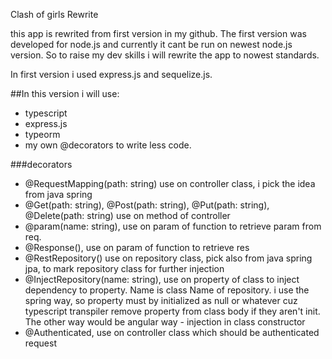 Clash of girls Rewrite

this app is rewrited from first version in my github. The first version was developed for node.js and currently it cant be run on newest node.js version.
So to raise my dev skills i will rewrite the app to nowest standards.

In first version i used express.js and sequelize.js.

##In this version i will use:
- typescript
- express.js
- typeorm
- my own @decorators to write less code.

###decorators
- @RequestMapping(path: string) use on controller class, i pick the idea from java spring
- @Get(path: string), @Post(path: string), @Put(path: string), @Delete(path: string) use on method of controller
- @param(name: string), use on param of function to retrieve param from req.
- @Response(), use on param of function to retrieve res
- @RestRepository() use on repository class, pick also from java spring jpa, to mark repository class for further injection
- @InjectRepository(name: string), use on property of class to inject dependency to property. Name is class Name of repository. i use the spring way, so property must by initialized as null or whatever cuz typescript transpiler remove property from class body if they aren't init. The other way would be angular way - injection in class constructor
- @Authenticated, use on controller class which should be authenticated request

